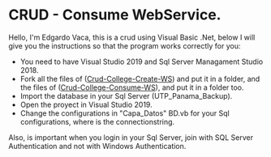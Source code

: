 # CRUD - Consume WebService.
Hello, I'm Edgardo Vaca, this is a crud using Visual Basic .Net, below I will give you the instructions so that the program works correctly for you:

- You need to have Visual Studio 2019 and Sql Server Managament Studio 2018.
- Fork all the files of (<a href="https://github.com/edgvac22/Crud-College-Create-WS">Crud-College-Create-WS</a>) and put it in a folder, and the files of (<a href="https://github.com/edgvac22/Crud-College-Consume-WS">Crud-College-Consume-WS</a>), and put it in a folder too.
- Import the database in your Sql Server (UTP_Panama_Backup).
- Open the proyect in Visual Studio 2019.
- Change the configurations in "Capa_Datos" BD.vb for your Sql configurations, where is the connectionstring.

Also, is important when you login in your Sql Server, join with SQL Server Authentication and not with Windows Authentication.
